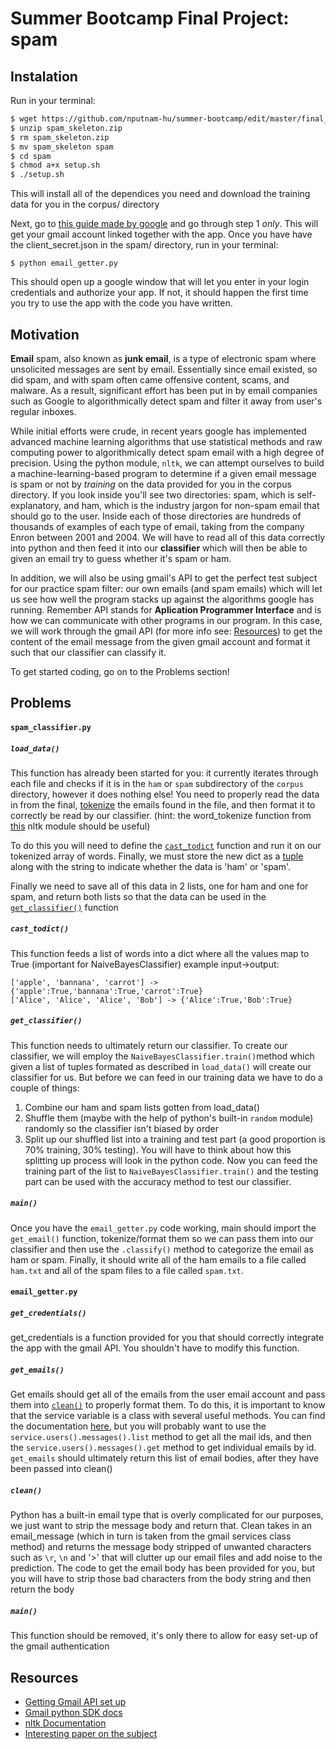 # Summer Bootcamp Final Project: spam

## Instalation
Run in your terminal:
```bash
$ wget https://github.com/nputnam-hu/summer-bootcamp/edit/master/final_project/spam/spam_skeleton.zip # (or just download the file via github)
$ unzip spam_skeleton.zip
$ rm spam_skeleton.zip
$ mv spam_skeleton spam
$ cd spam
$ chmod a+x setup.sh
$ ./setup.sh
```
This will install all of the dependices you need and download the training data for you in the corpus/ directory

Next, go to [this guide made by google](https://developers.google.com/gmail/api/quickstart/python) and go through step 1 _only_.  This will get your gmail account linked together with the app. Once you have have the client_secret.json in the spam/ directory, run in your terminal:
```
$ python email_getter.py
```
This should open up a google window that will let you enter in your login credentials and authorize your app.  If not, it should happen the first time you try to use the app with the code you have written.

## Motivation
**Email** spam, also known as **junk email**, is a type of electronic spam where unsolicited messages are sent by email.  Essentially since email existed, so did spam, and with spam often came offensive content, scams, and malware.  As a result, significant effort has been put in by email companies such as Google to algorithmically detect spam and filter it away from user's regular inboxes.

While initial efforts were crude, in recent years google has implemented advanced machine learning algorithms that use statistical methods and raw computing power to algorithmically detect spam email with a high degree of precision.  Using the python module, `nltk`, we can attempt ourselves to build a machine-learning-based program to determine if a given email message is spam or not by _training_ on the data provided for you in the corpus directory.  If you look inside you'll see two directories: spam, which is self-explanatory, and ham, which is the industry jargon for non-spam email that should go to the user.  Inside each of those directories are hundreds of thousands of examples of each type of email, taking from the company Enron between 2001 and 2004.  We will have to read all of this data correctly into python and then feed it into our **classifier** which will then be able to given an email try to guess whether it's spam or ham.

In addition, we will also be using gmail's API to get the perfect test subject for our practice spam filter: our own emails (and spam emails) which will let us see how well the program stacks up against the algorithms google has running.  Remember API stands for **Aplication Programmer Interface** and is how we can communicate with other programs in our program.  In this case, we will work through the gmail API (for more info see: [Resources](https://github.com/nputnam-hu/summer-bootcamp/tree/master/final_project/spam/skeleton#resources)) to get the content of the email message from the given gmail account and format it such that our classifier can classify it.

To get started coding, go on to the Problems section!

## Problems
#### `spam_classifier.py`
##### `load_data()`
This function has already been started for you: it currently iterates through each file and checks if it is in the `ham` or `spam` subdirectory of the `corpus` directory, however it does nothing else!  You need to properly read the data in from the final, [tokenize](https://www.techopedia.com/definition/13698/tokenization) the emails found in the file, and then format it to correctly be read by our classifier. (hint: the word_tokenize function from [this](http://www.nltk.org/api/nltk.tokenize.html) nltk module should be useful)

To do this you will need to define the [`cast_todict`](https://github.com/nputnam-hu/summer-bootcamp/tree/master/final_project/spam/skeleton#cast_todict) function and run it on our tokenized array of words. Finally, we must store the new dict as a [tuple](https://www.tutorialspoint.com/python3/python_tuples.htm) along with the string to indicate whether the data is 'ham' or 'spam'.

Finally we need to save all of this data in 2 lists, one for ham and one for spam, and return both lists so that the data can be used in the [`get_classifier()`](https://github.com/nputnam-hu/summer-bootcamp/tree/master/final_project/spam/skeleton#get_classifier) function
##### `cast_todict()`
This function feeds a list of words into a dict where all the values map to True (important for NaiveBayesClassifier)
  example input->output:
  ```
  ['apple', 'bannana', 'carrot'] -> {'apple':True,'bannana':True,'carrot':True}
  ['Alice', 'Alice', 'Alice', 'Bob'] -> {'Alice':True,'Bob':True}
  ```
##### `get_classifier()`
This function needs to ultimately return our classifier.  To create our classifier, we will employ the `NaiveBayesClassifier.train()`method which given a list of tuples formated as described in `load_data()` will create our classifier for us.  But before we can feed in our training data we have to do a couple of things:
1. Combine our ham and spam lists gotten from load_data() 
2. Shuffle them (maybe with the help of python's built-in `random` module) randomly so the classifier isn't biased by order
3. Split up our shuffled list into a training and test part (a good proportion is 70% training, 30% testing).  You will have to think about how this splitting up process will look in the python code.
Now you can feed the training part of the list to `NaiveBayesClassifier.train()` and the testing part can be used with the accuracy method to test our classifier.

##### `main()`
Once you have the `email_getter.py` code working, main should import the `get_email()` function, tokenize/format them so we can pass them into our classifier and then use the `.classify()` method to categorize the email as ham or spam.  Finally, it should write all of the ham emails to a file called `ham.txt` and all of the spam files to a file called `spam.txt`. 

#### `email_getter.py`
##### `get_credentials()`
get_credentials is a function provided for you that should correctly integrate the app with the gmail API.  You shouldn't have to modify this function.
##### `get_emails()`
Get emails should get all of the emails from the user email account and pass them into [`clean()`](https://github.com/nputnam-hu/summer-bootcamp/tree/master/final_project/spam/skeleton#clean) to properly format them.  To do this, it is important to know that the service variable is a class with several useful methods.  You can find the documentation [here](https://developers.google.com/resources/api-libraries/documentation/gmail/v1/python/latest), but you will probably want to use the `service.users().messages().list` method to get all the mail ids, and then the `service.users().messages().get` method to get individual emails by id.  `get_emails` should ultimately return this list of email bodies, after they have been passed into clean()
##### `clean()`
Python has a built-in email type that is overly complicated for our purposes, we just want to strip the message body and return that.  Clean takes in an email_message (which in turn is taken from the gmail services class method) and returns the message body stripped of unwanted characters such as `\r`, `\n` and '>' that will clutter up our email files and add noise to the prediction.  The code to get the email body has been provided for you, but you will have to strip those bad characters from the body string and then return the body
##### `main()`
This function should be removed, it's only there to allow for easy set-up of the gmail authentication

## Resources
- [Getting Gmail API set up](https://developers.google.com/gmail/api/quickstart/python)
- [Gmail python SDK docs](https://developers.google.com/resources/api-libraries/documentation/gmail/v1/python/latest/)
- [nltk Documentation](http://www.nltk.org/)
- [Interesting paper on the subject](http://ats.cs.ut.ee/u/kt/hw/spam/spam.pdf)
